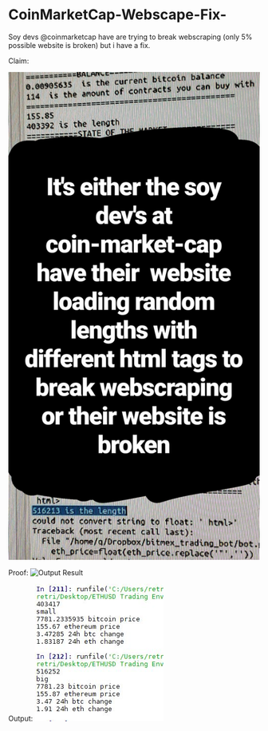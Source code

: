 # CoinMarketCap-Webscape-Fix-
Soy devs @coinmarketcap have are trying to break webscraping (only 5% possible website is broken) but i have a fix.

Claim:

![Output Result](https://github.com/RetributionByRevenue/CoinMarketCap-Webscape-Fix-/blob/master/claim.jpg?raw=true?)

Proof:
![Output Result](https://github.com/RetributionByRevenue/CoinMarketCap-Webscape-Fix-/blob/master/proof.gif?raw=true?)

Output:
![Output Result](https://github.com/RetributionByRevenue/CoinMarketCap-Webscape-Fix-/blob/master/output.JPG?raw=true?)
